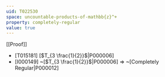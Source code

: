 ```yaml
---
uid: T022530
space: uncountable-products-of-mathbb{z}^+
property: completely-regular
value: true
---
```

[[Proof]]

* [T015181] [$T_{3 \frac{1}{2}}$|P000006]
* [I000149] ~[$T_{3 \frac{1}{2}}$|P000006] => ~[Completely Regular|P000012]

